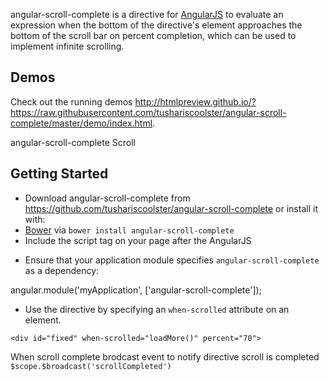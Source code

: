 angular-scroll-complete is a directive for [AngularJS](http://angularjs.org/) to evaluate an expression when the bottom of the directive's element approaches the bottom of the scroll bar on percent completion, which can be used to implement infinite scrolling.

Demos
-----

Check out the running demos http://htmlpreview.github.io/?https://raw.githubusercontent.com/tushariscoolster/angular-scroll-complete/master/demo/index.html.



angular-scroll-complete Scroll


Getting Started
---------------

* Download angular-scroll-complete from https://github.com/tushariscoolster/angular-scroll-complete or install it with:
* [Bower](http://bower.io/) via `bower install angular-scroll-complete`
* Include the script tag on your page after the AngularJS

<script type='text/javascript' src='path/to/angular.min.js'></script>
<script type='text/javascript' src='path/to/angular-scroll-complete.min.js'></script>

* Ensure that your application module specifies `angular-scroll-complete` as a dependency:

angular.module('myApplication', ['angular-scroll-complete']);

* Use the directive by specifying an `when-scrolled` attribute on an element.


```<div id="fixed" when-scrolled="loadMore()" percent="70">```

When scroll complete brodcast event to notify directive scroll is completed
`$scope.$broadcast('scrollCompleted')`
